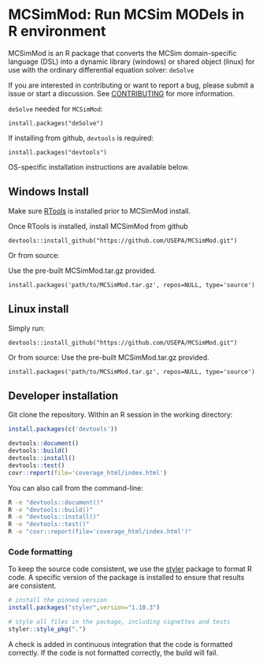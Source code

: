 # MCSimMod: Run MCSim MODels in R environment

MCSimMod is an R package that converts the MCSim domain-specific language (DSL) into a dynamic library (windows) or shared object (linux) for use with the ordinary differential equation solver: `deSolve`

If you are interested in contributing or want to report a bug, please submit a issue or start a discussion. See [CONTRIBUTING](CONTRIBUTING.md) for more information. 

`deSolve` needed for `MCSimMod`:

`install.packages("deSolve")`

If installing from github, `devtools` is required:

`install.packages("devtools")`

OS-specific installation instructions are available below.

## Windows Install
Make sure [RTools](https://cran.r-project.org/bin/windows/Rtools/) is installed prior to MCSimMod install.

Once RTools is installed, install MCSimMod from github

`devtools::install_github("https://github.com/USEPA/MCSimMod.git")`

Or from source:

Use the pre-built MCSimMod.tar.gz provided.

```
install.packages('path/to/MCSimMod.tar.gz', repos=NULL, type='source')
```

## Linux install
Simply run:

`devtools::install_github("https://github.com/USEPA/MCSimMod.git")`

Or from source:
Use the pre-built MCSimMod.tar.gz provided.

```
install.packages('path/to/MCSimMod.tar.gz', repos=NULL, type='source')
```

## Developer installation

Git clone the repository. Within an R session in the working directory:

```R
install.packages(c('devtools'))

devtools::document()
devtools::build()
devtools::install()
devtools::test()
covr::report(file='coverage_html/index.html')
```

You can also call from the command-line:

```bash
R -e "devtools::document()"
R -e "devtools::build()"
R -e "devtools::install()"
R -e "devtools::test()"
R -e "covr::report(file='coverage_html/index.html')"
```

### Code formatting

To keep the source code consistent, we use the [styler](https://styler.r-lib.org/) package to format R code. A specific version of the package is installed to ensure that results are consistent.

```R
# install the pinned version
install.packages("styler",version="1.10.3")

# style all files in the package, including vignettes and tests
styler::style_pkg(".")
```

A check is added in continuous integration that the code is formatted correctly. If the code is not formatted correctly, the build will fail.
